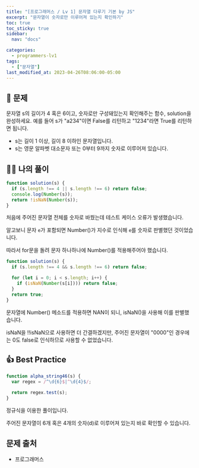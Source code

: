 ```yaml
---
title: "[프로그래머스 / Lv 1] 문자열 다루기 기본 by JS"
excerpt: "문자열이 숫자로만 이루어져 있는지 확인하기"
toc: true
toc_sticky: true
sidebar:
  nav: "docs"

categories:
  - programmers-lv1
tags:
  - ["문자열"]
last_modified_at: 2023-04-26T08:06:00-05:00
---
```


## 📄 문제

문자열 s의 길이가 4 혹은 6이고, 숫자로만 구성돼있는지 확인해주는 함수, solution을 완성하세요. 예를 들어 s가 "a234"이면 False를 리턴하고 "1234"라면 True를 리턴하면 됩니다.

- s는 길이 1 이상, 길이 8 이하인 문자열입니다.
- s는 영문 알파벳 대소문자 또는 0부터 9까지 숫자로 이루어져 있습니다.

## 🙋‍♀️ 나의 풀이

```js
function solution(s) {
  if (s.length !== 4 || s.length !== 6) return false;
  console.log(Number(s));
  return !isNaN(Number(s));
}
```

처음에 주어진 문자열 전체를 숫자로 바꿨는데 테스트 케이스 오류가 발생했습니다.

알고보니 문자 `e`가 포함되면 Number()가 지수로 인식해 `e`를 숫자로 판별했던 것이었습니다.

따라서 for문을 돌려 문자 하나하나에 Number()를 적용해주어야 했습니다.

```js
function solution(s) {
  if (s.length !== 4 && s.length !== 6) return false;

  for (let i = 0; i < s.length; i++) {
    if (isNaN(Number(s[i]))) return false;
  }
  return true;
}
```

문자열에 Number() 메소드를 적용하면 NAN이 되니, isNaN()을 사용해 이를 판별했습니다.

isNaN을 !!isNaN으로 사용하면 더 간결하겠지만, 주어진 문자열이 "0000"인 경우에는 0도 false로 인식하므로 사용할 수 없었습니다.

## 👍 Best Practice

```js
function alpha_string46(s) {
  var regex = /^\d{6}$|^\d{4}$/;

  return regex.test(s);
}
```

정규식을 이용한 풀이입니다.

주어진 문자열이 6개 혹은 4개의 숫자(d)로 이루어져 있는지 바로 확인할 수 있습니다.

## 문제 출처

- 프로그래머스
